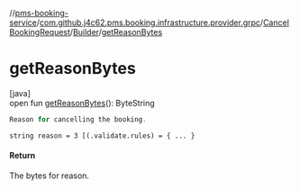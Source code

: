 //[pms-booking-service](../../../../index.md)/[com.github.j4c62.pms.booking.infrastructure.provider.grpc](../../index.md)/[CancelBookingRequest](../index.md)/[Builder](index.md)/[getReasonBytes](get-reason-bytes.md)

# getReasonBytes

[java]\
open fun [getReasonBytes](get-reason-bytes.md)(): ByteString

```kotlin
Reason for cancelling the booking.

```
`string reason = 3 [(.validate.rules) = { ... }`

#### Return

The bytes for reason.